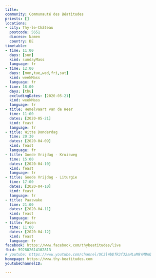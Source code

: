 ```yaml
---
title:
community: Communauté des Béatitudes
priests: []
locations:
- city: Thy-le-Château
  postcode: 5651
  diocese: Namen
  country: BE
timetable:
- time: 11:00
  days: [sun]
  kind: sundayMass
  language: fr
- time: 12:00
  days: [mon,tue,wed,fri,sat]
  kind: weekMass
  language: fr
- time: 18:00
  days: [thu]
  excludingDates: [2020-05-21]
  kind: weekMass
  language: fr
- title: Hemelvaart van de Heer
  time: 11:00
  dates: [2020-05-21]
  kind: feast
  language: fr
- title: Witte Donderdag
  time: 20:30
  dates: [2020-04-09]
  kind: feast
  language: fr
- title: Goede Vrijdag - Kruisweg
  time: 15:00
  dates: [2020-04-10]
  kind: feast
  language: fr
- title: Goede Vrijdag - Liturgie
  time: 17:00
  dates: [2020-04-10]
  kind: feast
  language: fr
- title: Paaswake
  time: 21:00
  dates: [2020-04-11]
  kind: feast
  language: fr
- title: Pasen
  time: 11:00
  dates: [2020-04-12]
  kind: feast
  language: fr    
facebook: https://www.facebook.com/thybeatitudes/live
fbid: 592802614102813
# youtube: https://www.youtube.com/channel/UC3lWbDfR3f32aHLuM8YMBnQ
homepage: https://www.thy-beatitudes.com
youtubeChannelID:

---
```

